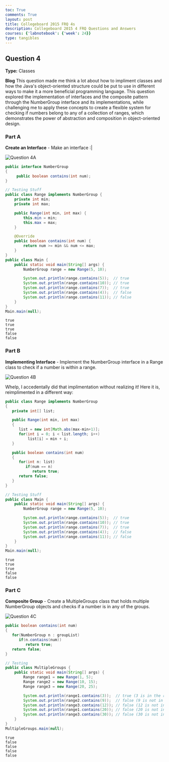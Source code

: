```yaml
---
toc: True
comments: True
layout: post
title: Collegeboard 2015 FRQ 4s
description: Collegeboard 2015 4 FRQ Questions and Answers
courses: {'labnotebook': {'week': 24}}
type: tangibles
---
```


## Question 4

**Type:** Classes

**Blog**
This question made me think a lot about how to impliment classes and how the Java's object-oriented structure could be put to use in different ways to make it a more beneficial programming language. This question explored the implementation of interfaces and the composite pattern through the NumberGroup interface and its implementations, while challenging me to apply these concepts to create a flexible system for checking if numbers belong to any of a collection of ranges, which demonstrates the power of abstraction and composition in object-oriented design.

### Part A

**Create an Interface** - Make an interface :|

![Question 4A](https://rackets-assets.vercel.app/assets/2015frq/4a.png)


```Java
public interface NumberGroup 
{
     public boolean contains(int num);
}
```


```Java
// Testing Stuff
public class Range implements NumberGroup {
    private int min;
    private int max;

    public Range(int min, int max) {
        this.min = min;
        this.max = max;
    }

    @Override
    public boolean contains(int num) {
        return num >= min && num <= max;
    }
}
public class Main {
    public static void main(String[] args) {
        NumberGroup range = new Range(5, 10);

        System.out.println(range.contains(5));  // true
        System.out.println(range.contains(10)); // true
        System.out.println(range.contains(7));  // true
        System.out.println(range.contains(4));  // false
        System.out.println(range.contains(11)); // false
    }
}
Main.main(null);
```

    true
    true
    true
    false
    false


### Part B

**Implementing Interface** - Implement the NumberGroup interface in a Range class to check if a number is within a range.

![Question 4B](https://rackets-assets.vercel.app/assets/2015frq/4b.png)

Whelp, I accedentally did that implimentation without realizing it! Here it is, reimplimented in a different way:


```Java
public class Range implements NumberGroup 
{
   private int[] list;

   public Range(int min, int max) 
   {
      list = new int[Math.abs(max-min+1)];
      for(int i = 0; i < list.length; i++)
          list[i] = min + i;
   }

   public boolean contains(int num)
   {
      for(int n: list) 
         if(num == n)
            return true;
      return false;
   }
}

// Testing Stuff
public class Main {
    public static void main(String[] args) {
        NumberGroup range = new Range(5, 10);

        System.out.println(range.contains(5));  // true
        System.out.println(range.contains(10)); // true
        System.out.println(range.contains(7));  // true
        System.out.println(range.contains(4));  // false
        System.out.println(range.contains(11)); // false
    }
}
Main.main(null);
```

    true
    true
    true
    false
    false


### Part C

**Composite Group** - Create a MultipleGroups class that holds multiple NumberGroup objects and checks if a number is in any of the groups.

![Question 4C](https://rackets-assets.vercel.app/assets/2015frq/4c.png)


```Java
public boolean contains(int num)
{
   for(NumberGroup n : groupList)
      if(n.contains(num))
         return true;
   return false;
}
```


```Java
// Testing
public class MultipleGroups {
    public static void main(String[] args) {
        Range range1 = new Range(1, 5);
        Range range2 = new Range(10, 15);
        Range range3 = new Range(20, 25);

        System.out.println(range1.contains(3));  // true (3 is in the range 1-5)
        System.out.println(range2.contains(9));  // false (9 is not in the range 10-15)
        System.out.println(range3.contains(12)); // false (12 is not in the range 20-25)
        System.out.println(range1.contains(20)); // false (20 is not in the range 1-5)
        System.out.println(range3.contains(30)); // false (30 is not in the range 20-25)
    }
}
MultipleGroups.main(null);
```

    true
    false
    false
    false
    false


